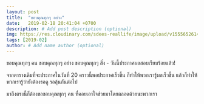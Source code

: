 ```yaml
---
layout: post
title:  "ขอบคุณทุกๆ อย่าง"
date:   2019-02-18 20:41:04 +0700
description: # Add post description (optional)
img: https://res.cloudinary.com/sdees-reallife/image/upload/v1555652614/IMG_6331.jpg # Add image post (optional)
tags: [2019-02]
author: # Add name author (optional)
---
```

ขอบคุณทุกๆ คน ขอบคุณทุกๆ อย่าง ขอบคุณทุกๆ สิ่ง - วันนี้ประกาศผลสอบเรียบร้อยแล้ว!

จากตารางเดิมที่จะประกาศในวันที่ 20 คราวนี้พอประกาศเร็วขึ้น ก็ทำให้พวกเรารู้ผลเร็วขึ้น แล้วก็ทำให้พวกเรารู้ว่ายังต้องรอดู รอลุ้นกันต่อไป <i class="fa fa-hand-spock-o" style="color:#ff6347"></i>

มาถึงตรงนี้ก็ต้องขอขอบคุณทุกๆ คน <i class="fa fa-heart" style="color:#ff6347"></i> ที่คอยเอาใจช่วยมาโดยตลอดด้วยนะพวกเรา
